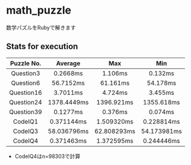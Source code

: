 # math_puzzle
数学パズルをRubyで解きます

## Stats for execution

| Puzzle No.  | Average     | Max         | Min         |
| :--------:  | :-----:     | :-:         | :-:         |
| Question3   | 0.2668ms    | 1.106ms     | 0.132ms     |
| Question6   | 56.7152ms   | 61.161ms    | 54.178ms    |
| Question16  | 3.7011ms    | 4.724ms     | 3.455ms     |
| Question24  | 1378.4449ms | 1396.921ms  | 1355.618ms  |
| Question39  | 0.1277ms    | 0.376ms     | 0.074ms     |
| CodeIQ1     | 0.371144ms  | 1.509320ms  | 0.228814ms  |
| CodeIQ3     | 58.036796ms | 62.808293ms | 54.173981ms |
| CodeIQ4     | 0.371463ms  | 1.372595ms  | 0.244446ms  |

* CodeIQ4はn=98303で計算
